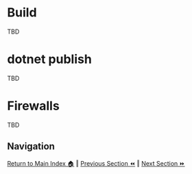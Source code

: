 Build
=============
TBD

dotnet publish
=============
TBD

Firewalls
=============
TBD


## Navigation

[Return to Main Index 🏠](../readme.md) ‖
[Previous Section ⏪](./infrastructure.md) ‖ [Next Section ⏩](./deployment.md)
